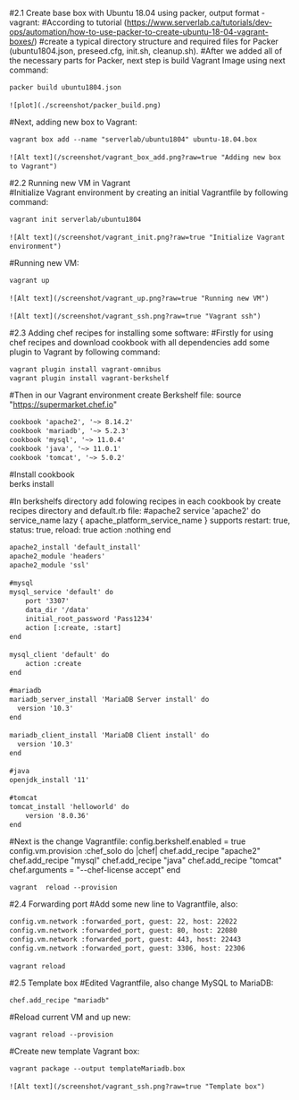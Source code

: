 
#2.1 Create base box with Ubuntu 18.04 using packer, output format - vagrant:
#According to tutorial (https://www.serverlab.ca/tutorials/dev-ops/automation/how-to-use-packer-to-create-ubuntu-18-04-vagrant-boxes/) 
#create a typical directory structure and required files for Packer (ubuntu1804.json, preseed.cfg, init.sh, cleanup.sh).
#After we added all of the necessary parts for Packer, next step is build Vagrant Image using next command:
	
	packer build ubuntu1804.json
	
	![plot](./screenshot/packer_build.png)
	
#Next, adding new box to Vagrant:
	
	vagrant box add --name "serverlab/ubuntu1804" ubuntu-18.04.box 
	
	![Alt text](/screenshot/vagrant_box_add.png?raw=true "Adding new box to Vagrant")
	
#2.2 Running new VM in Vagrant  	
#Initialize Vagrant environment by creating an initial Vagrantfile by following command:

	vagrant init serverlab/ubuntu1804
	
	![Alt text](/screenshot/vagrant_init.png?raw=true "Initialize Vagrant environment")
	
#Running new VM:
	
	vagrant up 
	
	![Alt text](/screenshot/vagrant_up.png?raw=true "Running new VM")
	
	![Alt text](/screenshot/vagrant_ssh.png?raw=true "Vagrant ssh")
	
#2.3 Adding chef recipes for installing some software:
#Firstly for using chef recipes and download cookbook with all dependencies add some plugin to Vagrant by following command:

	vagrant plugin install vagrant-omnibus
	vagrant plugin install vagrant-berkshelf
	
#Then in our Vagrant environment create Berkshelf file:
	source "https://supermarket.chef.io"

	cookbook 'apache2', '~> 8.14.2'
	cookbook 'mariadb', '~> 5.2.3'
	cookbook 'mysql', '~> 11.0.4'
	cookbook 'java', '~> 11.0.1'
	cookbook 'tomcat', '~> 5.0.2'

#Install  cookbook	
	berks install

#In berkshelfs directory add folowing recipes in each cookbook by create recipes directory and default.rb file:
	#apache2
	service 'apache2' do
	  service_name lazy { apache_platform_service_name }
	  supports restart: true, status: true, reload: true
	  action :nothing
	end

	apache2_install 'default_install'
	apache2_module 'headers'
	apache2_module 'ssl'
	
	#mysql
	mysql_service 'default' do 
		port '3307'
		data_dir '/data'
		initial_root_password 'Pass1234'
		action [:create, :start]
	end

	mysql_client 'default' do
		action :create
	end
	
	#mariadb
	mariadb_server_install 'MariaDB Server install' do
	  version '10.3'
	end
	
	mariadb_client_install 'MariaDB Client install' do
	  version '10.3'
	end
	
	#java
	openjdk_install '11'
	
	#tomcat
	tomcat_install 'helloworld' do
		version '8.0.36'
	end

#Next is the  change Vagrantfile:
	config.berkshelf.enabled = true
	config.vm.provision :chef_solo do |chef|
		chef.add_recipe "apache2"
		chef.add_recipe "mysql"
		chef.add_recipe "java"
		chef.add_recipe "tomcat"
		chef.arguments = "--chef-license accept"
	end
	
	vagrant  reload --provision
	
#2.4 Forwarding port 
#Add some new line to Vagrantfile, also:

	config.vm.network :forwarded_port, guest: 22, host: 22022
	config.vm.network :forwarded_port, guest: 80, host: 22080
	config.vm.network :forwarded_port, guest: 443, host: 22443
	config.vm.network :forwarded_port, guest: 3306, host: 22306	
	
	vagrant reload 
	
#2.5 Template box
#Edited Vagrantfile, also change MySQL to MariaDB:

	chef.add_recipe "mariadb"
	
#Reload current VM and up new:	
	
	vagrant reload --provision
	
#Create new template Vagrant box:
	
	vagrant package --output templateMariadb.box 
	
	![Alt text](/screenshot/vagrant_ssh.png?raw=true "Template box")
	
	
